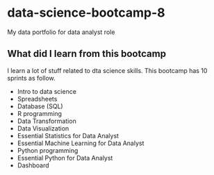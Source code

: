 # data-science-bootcamp-8
My data portfolio for data analyst role

## What did I learn from this bootcamp

I learn a lot of stuff related to dta science skills. This bootcamp has 10 sprints as follow.

- Intro to data science
- Spreadsheets
- Database (SQL)
- R programming
- Data Transformation
- Data Visualization
- Essential Statistics for Data Analyst
- Essential Machine Learning for Data Analyst
- Python programming
- Essential Python for Data Analyst
- Dashboard


